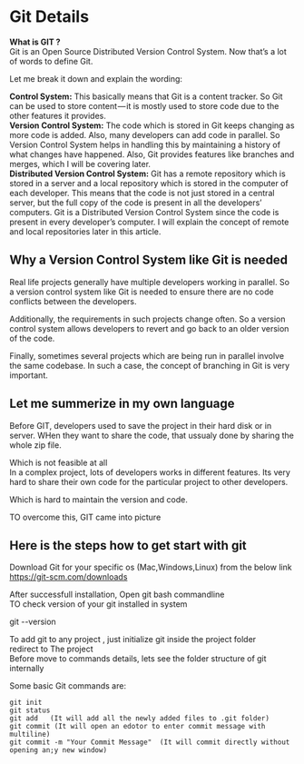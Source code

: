 # Git Details
**What is GIT ?**  
Git is an Open Source Distributed Version Control System. Now that’s a lot of words to define Git.  

Let me break it down and explain the wording:  

**Control System:** This basically means that Git is a content tracker. So Git can be used to store content — it is mostly used to store code due to the other features it provides.  
**Version Control System:** The code which is stored in Git keeps changing as more code is added. Also, many developers can add code in parallel. So Version Control System helps in handling this by maintaining a history of what changes have happened. Also, Git provides features like branches and merges, which I will be covering later.  
**Distributed Version Control System:** Git has a remote repository which is stored in a server and a local repository which is stored in the computer of each developer. This means that the code is not just stored in a central server, but the full copy of the code is present in all the developers’ computers. Git is a Distributed Version Control System since the code is present in every developer’s computer. I will explain the concept of remote and local repositories later in this article.
## Why a Version Control System like Git is needed  
Real life projects generally have multiple developers working in parallel. So a version control system like Git is needed to ensure there are no code conflicts between the developers.  

Additionally, the requirements in such projects change often. So a version control system allows developers to revert and go back to an older version of the code.  

Finally, sometimes several projects which are being run in parallel involve the same codebase. In such a case, the concept of branching in Git is very important.  
  
  

## Let me summerize in my own language  
  
Before GIT, developers used to save the project in their hard disk or in server. WHen they want to share the code, that ussualy done by sharing the whole zip file.  
    
Which is not feasible at all  
In a complex project, lots of developers works in different features. Its very hard to share their own code for the particular project to other developers.   
  
Which is hard to maintain the version and code.  

TO overcome this, GIT came into picture  
  
## Here is the steps how to get start with git  

Download Git for your specific os (Mac,Windows,Linux) from the below link  
https://git-scm.com/downloads  
  
After successfull installation, Open git bash commandline  
TO check version of your git installed in system  

git --version 

To add git to any project , just initialize git inside the project folder  
redirect to The project  
Before move to commands details, lets see the folder structure of git internally 

Some basic Git commands are:
```
git init 
git status
git add   (It will add all the newly added files to .git folder)
git commit (It will open an edotor to enter commit message with multiline)
git commit -m "Your Commit Message"  (It will commit directly without opening an;y new window)

```
 
 
 
 
 
 
